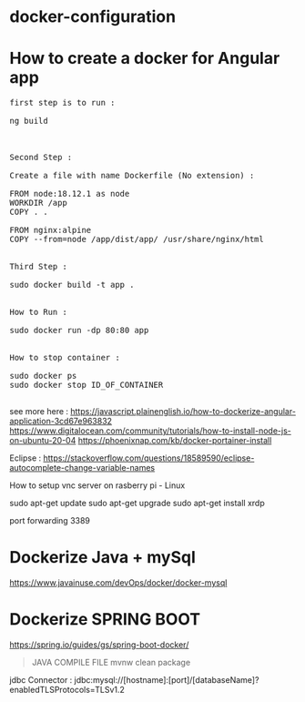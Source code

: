 
# docker-configuration


# How to create a docker for Angular app


<pre>
first step is to run :

ng build 



Second Step :

Create a file with name Dockerfile (No extension) :

FROM node:18.12.1 as node
WORKDIR /app
COPY . .

FROM nginx:alpine
COPY --from=node /app/dist/app/ /usr/share/nginx/html


Third Step :

sudo docker build -t app .


How to Run :

sudo docker run -dp 80:80 app


How to stop container :

sudo docker ps
sudo docker stop ID_OF_CONTAINER

</pre>

see more here :
https://javascript.plainenglish.io/how-to-dockerize-angular-application-3cd67e963832
https://www.digitalocean.com/community/tutorials/how-to-install-node-js-on-ubuntu-20-04
https://phoenixnap.com/kb/docker-portainer-install

Eclipse :
https://stackoverflow.com/questions/18589590/eclipse-autocomplete-change-variable-names


How to setup vnc server on rasberry pi - Linux

sudo apt-get update
sudo apt-get upgrade
sudo apt-get install xrdp


port forwarding 3389

# Dockerize Java + mySql

https://www.javainuse.com/devOps/docker/docker-mysql

# Dockerize SPRING BOOT

https://spring.io/guides/gs/spring-boot-docker/

> JAVA COMPILE FILE
mvnw clean package

jdbc Connector :
jdbc:mysql://[hostname]:[port]/[databaseName]?enabledTLSProtocols=TLSv1.2




